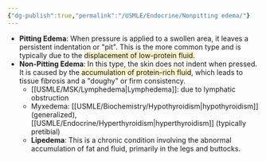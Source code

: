 ```yaml
---
{"dg-publish":true,"permalink":"/USMLE/Endocrine/Nonpitting edema/"}
---
```


- **Pitting Edema**: When pressure is applied to a swollen area, it leaves a persistent indentation or "pit". This is the more common type and is typically due to the <span style="background:rgba(240, 200, 0, 0.2)">displacement of low-protein fluid.</span>
- **Non-Pitting Edema**: In this type, the skin does not indent when pressed. It is caused by the <span style="background:rgba(240, 200, 0, 0.2)">accumulation of protein-rich fluid</span>, which leads to tissue fibrosis and a "doughy" or firm consistency.
	- [[USMLE/MSK/Lymphedema\|Lymphedema]]: due to lymphatic obstruction
	- Myxedema: [[USMLE/Biochemistry/Hypothyroidism\|hypothyroidism]] (generalized), [[USMLE/Endocrine/Hyperthyroidism\|hyperthyroidism]] (typically pretibial)
	- **Lipedema**: This is a chronic condition involving the abnormal accumulation of fat and fluid, primarily in the legs and buttocks.
